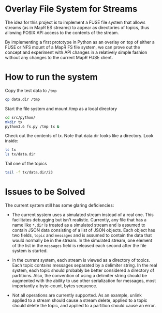 # Overlay File System for Streams

The idea for this project is to implement a FUSE file system that
allows streams (as in MapR ES streams) to appear as directories of
topics, thus allowing POSIX API access to the contents of the stream.

By implementing a first prototype in Python as an overlay on top of
either a FUSE or NFS mount of a MapR FS file system, we can prove out
the concept and experiment with API changes in a relatively simple
fashion without any changes to the current MapR FUSE client.

# How to run the system

Copy the test data to `/tmp`
```bash
cp data.dir /tmp
```
Start the file system and mount /tmp as a local directory
```bash
cd src/python/
mkdir tx
python3.6 fs.py /tmp tx &
```
Check out the contents of tx. Note that data.dir looks like a
directory. Look inside:
```bash
ls tx
ls tx/data.dir
```
Tail one of the topics
```bash
tail -f tx/data.dir/23
```

# Issues to be Solved

The current system still has some glaring deficiencies:

- The current system uses a simulated stream instead of a real
  one. This facilitates debugging but isn't realistic. Currently, any
  file that has a name like `*.dir` is treated as a simulated stream
  and is assumed to contain JSON data consisting of a list of JSON
  objects. Each object has two fields, `topic` and `messages` and is
  assumed to contain the data that would normally be in the stream. In
  the simulated stream, one element of the list in the `messages`
  field is released each second after the file system is started.

- In the current system, each stream is viewed as a directory of
  topics. Each topic contains messages separated by a delimiter
  string. In the real system, each topic should probably be better
  considered a directory of partitions. Also, the convention of using
  a delimiter string should be augmented with the ability to use other
  serialization for messages, most importantly a byte-count, bytes
  sequence.

- Not all operations are currently supported. As an example, unlink
  applied to a stream should cause a stream delete, applied to a topic
  should delete the topic, and applied to a partition should cause an
  error.

